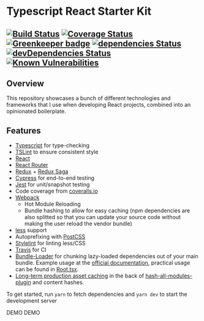 # Typescript React Starter Kit #
[![Build Status](https://travis-ci.org/hyldmo/typescript-react-starter-kit.svg?branch=master)](https://travis-ci.org/hyldmo/typescript-react-starter-kit)
[![Coverage Status](https://coveralls.io/repos/github/hyldmo/typescript-react-starter-kit/badge.svg?branch=master)](https://coveralls.io/github/hyldmo/typescript-react-starter-kit?branch=master)
[![Greenkeeper badge](https://badges.greenkeeper.io/hyldmo/typescript-react-starter-kit.svg)](https://greenkeeper.io/)
[![dependencies Status](https://david-dm.org/hyldmo/typescript-react-starter-kit/status.svg)](https://david-dm.org/hyldmo/typescript-react-starter-kit)
[![devDependencies Status](https://david-dm.org/hyldmo/typescript-react-starter-kit/dev-status.svg)](https://david-dm.org/hyldmo/typescript-react-starter-kit?type=dev)
[![Known Vulnerabilities](https://snyk.io/test/github/hyldmo/typescript-react-starter-kit/badge.svg?targetFile=package.json)](https://snyk.io/test/github/hyldmo/typescript-react-starter-kit?targetFile=package.json)
----

## Overview ##
This repository showcases a bunch of different technologies and frameworks that I use when developing React projects, combined into an opinionated boilerplate.

## Features ##
- [Typescript](http://www.typescriptlang.org/) for type-checking
- [TSLint](https://palantir.github.io/tslint/) to ensure consistent style
- [React](https://reactjs.org/)
- [React Router](https://reacttraining.com/react-router/)
- [Redux](https://redux.js.org/) + [Redux Saga](https://redux-saga.js.org/)
- [Cypress](https://www.cypress.io/) for end-to-end testing
- [Jest](https://facebook.github.io/jest/) for unit/snapshot testing
- Code coverage from [coveralls.io](https://coveralls.io/)
- [Webpack](https://webpack.js.org/)
  - Hot Module Reloading
  - Bundle hashing to allow for easy caching (npm dependencies are also splitted so that you can update your source code without making the user reload the vendor bundle)
- [less](http://lesscss.org/) support
- Autoprefixing with [PostCSS](http://postcss.org/)
- [Stylelint](https://stylelint.io/) for linting less/CSS
- [Travis](https://travis-ci.org/) for CI
- [Bundle-Loader](https://www.npmjs.com/package/bundle-loader) for chunking lazy-loaded dependencies out of your main bundle. Example usage at the [official documentation](https://webpack.js.org/loaders/bundle-loader/), practical usage can be found in [Root.tsx](src/components/App/Root.tsx#L26).
- [Long-term production asset caching](https://webpack.js.org/guides/caching/) in the back of [hash-all-modules-plugin](https://www.npmjs.com/package/hash-all-modules-plugin) and content hashes.

To get started, run `yarn` to fetch dependencies and `yarn dev` to start the development server

DEMO DEMO
